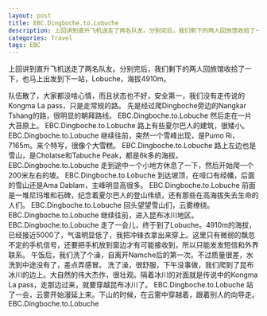 ```yaml
---
layout: post
title: EBC.Dingboche.to.Lobuche
description: 上回讲到直升飞机送走了两名队友。分别完后，我们剩下的两人回旅馆收拾了一下，也马上出发到下一站，Lobuche，海拔4910m。
categories: Travel
tags: EBC
---
```

上回讲到直升飞机送走了两名队友。分别完后，我们剩下的两人回旅馆收拾了一下，也马上出发到下一站，Lobuche，海拔4910m。

队伍散了，大家都没啥心情，而且状态也不好，安全第一，我们没有走传说的Kongma La pass，只是走常规的路。
先是经过爬Dingboche旁边的Nangkar Tshang的路，很明显的朝拜路线。
EBC.Dingboche.to.Lobuche
然后走在一片大苔原上。
EBC.Dingboche.to.Lobuche
路上有些夏尔巴人的建筑，很矮小。
EBC.Dingboche.to.Lobuche
继续往前，突然一个雪峰出现，是Pumo Ri，7165m。来个特写，很像个大雪糕。
EBC.Dingboche.to.Lobuche
路上左边也是雪山，是Cholatse和Tabuche Peak，都是6k多的海拔。
EBC.Dingboche.to.Lobuche
走到途中一个小地方休息了一下，然后开始爬一个200米左右的坡。
EBC.Dingboche.to.Lobuche
到达坡顶，在哑口有经幡，后面的雪山还是Ama Dablam，主峰明显高很多。
EBC.Dingboche.to.Lobuche
前面是一堆尼玛堆和石碑，纪念着夏尔巴人的登山伟绩，还有那些在高海拔失去生命的人们。
EBC.Dingboche.to.Lobuche
回头望望雪山们，云雾缭绕。
EBC.Dingboche.to.Lobuche
继续往前，进入昆布冰川地区。
EBC.Dingboche.to.Lobuche
走了一会儿，终于到了Lobuche。4910m的海拔，已经接近5000了，气温明显低了，我把冲锋衣拿出来穿上。这里只有微弱的飘忽不定的手机信号，还要把手机放到窗边才有可能接收到，所以只能发发短信和外界联系。
午饭后，我们洗了个澡，自离开Namche后的第一次。不过质量很差，水洗到中途没有了，差点弄感冒。
洗了澡，很舒服，下午没事做，我们爬到了昆布冰川的边上。大自然的伟大杰作，很壮观。隔着冰川的对面就是传说中的Kongma La pass，走那边过来，就要穿越昆布冰川了。
EBC.Dingboche.to.Lobuche
站了一会，云雾开始漫延上来。下山的时候，在云雾中穿越着，跟着别人的向导走。
EBC.Dingboche.to.Lobuche
 
